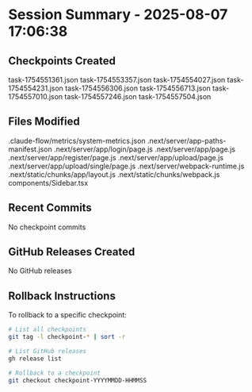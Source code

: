 # Session Summary - 2025-08-07 17:06:38

## Checkpoints Created
task-1754551361.json
task-1754553357.json
task-1754554027.json
task-1754554231.json
task-1754556306.json
task-1754556713.json
task-1754557010.json
task-1754557246.json
task-1754557504.json

## Files Modified
.claude-flow/metrics/system-metrics.json
.next/server/app-paths-manifest.json
.next/server/app/login/page.js
.next/server/app/page.js
.next/server/app/register/page.js
.next/server/app/upload/page.js
.next/server/app/upload/single/page.js
.next/server/webpack-runtime.js
.next/static/chunks/app/layout.js
.next/static/chunks/webpack.js
components/Sidebar.tsx

## Recent Commits
No checkpoint commits

## GitHub Releases Created
No GitHub releases

## Rollback Instructions
To rollback to a specific checkpoint:
```bash
# List all checkpoints
git tag -l checkpoint-* | sort -r

# List GitHub releases
gh release list

# Rollback to a checkpoint
git checkout checkpoint-YYYYMMDD-HHMMSS
```
